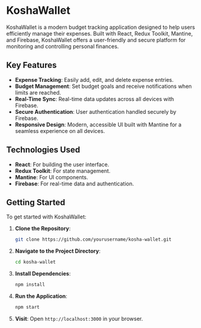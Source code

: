 # KoshaWallet

KoshaWallet is a modern budget tracking application designed to help users efficiently manage their expenses. Built with React, Redux Toolkit, Mantine, and Firebase, KoshaWallet offers a user-friendly and secure platform for monitoring and controlling personal finances.

## Key Features

- **Expense Tracking**: Easily add, edit, and delete expense entries.
- **Budget Management**: Set budget goals and receive notifications when limits are reached.
- **Real-Time Sync**: Real-time data updates across all devices with Firebase.
- **Secure Authentication**: User authentication handled securely by Firebase.
- **Responsive Design**: Modern, accessible UI built with Mantine for a seamless experience on all devices.

## Technologies Used

- **React**: For building the user interface.
- **Redux Toolkit**: For state management.
- **Mantine**: For UI components.
- **Firebase**: For real-time data and authentication.

## Getting Started

To get started with KoshaWallet:

1. **Clone the Repository**:
    ```bash
    git clone https://github.com/yourusername/kosha-wallet.git
    ```

2. **Navigate to the Project Directory**:
    ```bash
    cd kosha-wallet
    ```

3. **Install Dependencies**:
    ```bash
    npm install
    ```

4. **Run the Application**:
    ```bash
    npm start
    ```

5. **Visit**: Open `http://localhost:3000` in your browser.
